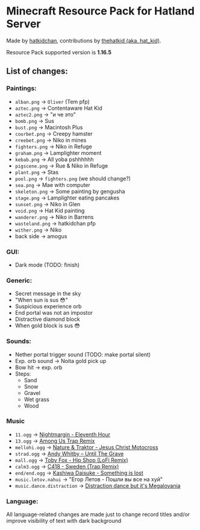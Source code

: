 # Minecraft Resource Pack for Hatland Server

Made by [hatkidchan](https://github.com/hatkidchan), contributions by [thehatkid (aka. hat\_kid)](https://github.com/thehatkid).

Resource Pack supported version is __1.16.5__

## List of changes:
### Paintings:
 * `alban.png` -> `Oliver` (Tem pfp)
 * `aztec.png` -> Contentaware Hat Kid
 * `aztec2.png` -> "и че это"
 * `bomb.png` -> Sus
 * `bust.png` -> Macintosh Plus
 * `courbet.png` -> Creepy hamster
 * `creebet.png` -> Niko in mines
 * `fighters.png` -> Niko in Refuge
 * `graham.png` -> Lamplighter moment
 * `kebab.png` -> All yoba pshhhhhh
 * `pigscene.png` -> Rue & Niko in Refuge
 * `plant.png` -> Stas
 * `pool.png` -> `fighters.png` (we should change?)
 * `sea.png` -> Mae with computer
 * `skeleton.png` -> Some painting by gengusha
 * `stage.png` -> Lamplighter eating pancakes
 * `sunset.png` -> Niko in Glen
 * `void.png` -> Hat Kid painting
 * `wanderer.png` -> Niko in Barrens
 * `wasteland.png` -> hatkidchan pfp
 * `wither.png` -> Niko
 * back side -> amogus

### GUI:
 * Dark mode (TODO: finish)

### Generic:
 * Secret message in the sky
 * "When sun is sus :flushed:"
 * Suspicious experience orb
 * End portal was not an impostor
 * Distractive diamond block
 * When gold block is sus :flushed:

### Sounds:
 * Nether portal trigger sound (TODO: make portal silent)
 * Exp. orb sound -> Noita gold pick up
 * Bow hit -> exp. orb
 * Steps:
   * Sand
   * Snow
   * Gravel
   * Wet grass
   * Wood

### Music
 * `11.ogg` -> [Nightmargin - Eleventh Hour](https://www.youtube.com/watch?v=pVX8bdYCAUo)
 * `13.ogg` -> [Among Us Trap Remix](http://www.youtube.com/watch?v=grd-K33tOSM)
 * `mellohi.ogg` -> [Nature & Traktor - Jesus Christ Motocross](https://www.youtube.com/watch?v=At6JxWg7Rk8)
 * `strad.ogg` -> [Andy Whitby – Until The Grave](https://www.youtube.com/watch?v=aUh0-eFm_nM)
 * `mall.ogg` -> [Toby Fox - Hip Shop (LoFi Remix)](https://www.youtube.com/watch?v=BiaFMRv7Ct8)
 * `calm3.ogg` -> [C418 - Sweden (Trap Remix)](https://www.youtube.com/watch?v=rgZ56QGwxp0)
 * `end/end.ogg` -> [Kashiwa Daisuke - Something is lost](https://www.youtube.com/watch?v=UZ5PJij0lGI)
 * `music.letov.nahui` -> "Егор Летов - Пошли вы все на хуй"
 * `music.dance.distraction` -> [Distraction dance but it's Megalovania](https://www.youtube.com/watch?v=SvTWKhmVous)

### Language:
All language-related changes are made just to change record titles and/or
improve visibility of text with dark background
